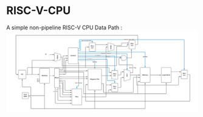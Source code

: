 # RISC-V-CPU
A simple non-pipeline RISC-V CPU
Data Path :
![CPU Data Path](https://github.com/witcherxz/RISC-V-CPU/blob/master/dataPath/DataPath.png?raw=true)
